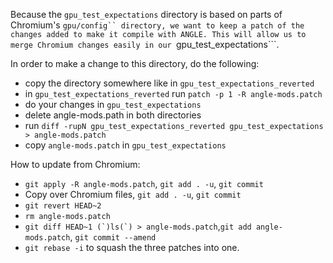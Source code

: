 Because the ```gpu_test_expectations``` directory is based on parts of Chromium's ```gpu/config``
directory, we want to keep a patch of the changes added to make it compile with ANGLE. This
will allow us to merge Chromium changes easily in our ```gpu_test_expectations```.

In order to make a change to this directory, do the following:

 * copy the directory somewhere like in ```gpu_test_expectations_reverted```
 * in ```gpu_test_expectations_reverted``` run ```patch -p 1 -R angle-mods.patch```
 * do your changes in ```gpu_test_expectations```
 * delete angle-mods.path in both directories
 * run ```diff -rupN gpu_test_expectations_reverted gpu_test_expectations > angle-mods.patch```
 * copy ```angle-mods.patch``` in ```gpu_test_expectations```

How to update from Chromium:

 * ```git apply -R angle-mods.patch```, ```git add . -u```, ```git commit```
 * Copy over Chromium files, ```git add . -u```, ```git commit```
 * ```git revert HEAD~2```
 * ```rm angle-mods.patch```
 * ```git diff HEAD~1 (`)ls(`) > angle-mods.patch```,```git add angle-mods.patch```, ```git commit --amend```
 * ```git rebase -i``` to squash the three patches into one.

